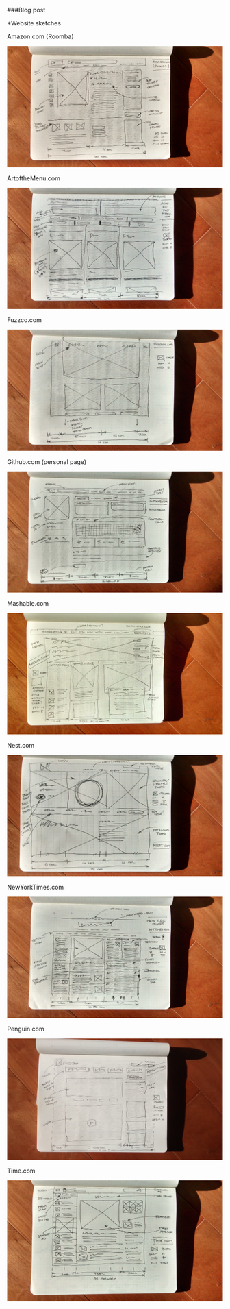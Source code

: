 

###Blog post


*Website sketches



Amazon.com (Roomba)

![Amazon.com (Roomba)](sketch_Amazon_Roomba.jpg)



ArtoftheMenu.com

![ArtoftheMenu.com)](sketch_ArtOfTheMenu.jpg)



Fuzzco.com

![Fuzzco.com)](sketch_Fuzzco.jpg)


Github.com (personal page)

![Github.com)](sketch_Github.jpg)

  

Mashable.com

 ![Mashable.com)](sketch_Mashable.jpg)



Nest.com

![Nest.com)](sketch_Nest.jpg)



NewYorkTimes.com

![NewYorkTimes.com)](sketch_NewYorkTimes.jpg)


Penguin.com

![Penguin.com)](sketch_Penguin.jpg)


Time.com

![Time.com)](sketch_Time.jpg)


